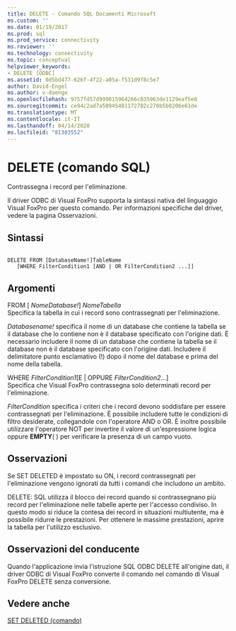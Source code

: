 ```yaml
---
title: DELETE - Comando SQL Documenti Microsoft
ms.custom: ''
ms.date: 01/19/2017
ms.prod: sql
ms.prod_service: connectivity
ms.reviewer: ''
ms.technology: connectivity
ms.topic: conceptual
helpviewer_keywords:
- DELETE [ODBC]
ms.assetid: 0d5bd477-626f-4f22-a05a-f531d9f8c5e7
author: David-Engel
ms.author: v-daenge
ms.openlocfilehash: 9757fd57d999815964266c035963de1129eaf5e8
ms.sourcegitcommit: ce94c2ad7a50945481172782c270b5b0206e61de
ms.translationtype: MT
ms.contentlocale: it-IT
ms.lasthandoff: 04/14/2020
ms.locfileid: "81303552"
---
```

# <a name="delete---sql-command"></a>DELETE (comando SQL)
Contrassegna i record per l'eliminazione.  
  
 Il driver ODBC di Visual FoxPro supporta la sintassi nativa del linguaggio Visual FoxPro per questo comando. Per informazioni specifiche del driver, vedere la pagina Osservazioni.  
  
## <a name="syntax"></a>Sintassi  
  
```  
  
DELETE FROM [DatabaseName!]TableName  
   [WHERE FilterCondition1 [AND | OR FilterCondition2 ...]]  
```  
  
## <a name="arguments"></a>Argomenti  
 FROM [ *NomeDatabase!*] *NomeTabella*  
 Specifica la tabella in cui i record sono contrassegnati per l'eliminazione.  
  
 *Databasename!* specifica il nome di un database che contiene la tabella se il database che lo contiene non è il database specificato con l'origine dati. È necessario includere il nome di un database che contiene la tabella se il database non è il database specificato con l'origine dati. Includere il delimitatore punto esclamativo (!) dopo il nome del database e prima del nome della tabella.  
  
 WHERE *FilterCondition1*[E &#124; OPPURE *FilterCondition2*...]  
 Specifica che Visual FoxPro contrassegna solo determinati record per l'eliminazione.  
  
 *FilterCondition* specifica i criteri che i record devono soddisfare per essere contrassegnati per l'eliminazione. È possibile includere tutte le condizioni di filtro desiderate, collegandole con l'operatore AND o OR. È inoltre possibile utilizzare l'operatore NOT per invertire il valore di un'espressione logica oppure **EMPTY**( ) per verificare la presenza di un campo vuoto.  
  
## <a name="remarks"></a>Osservazioni  
 Se SET DELETED è impostato su ON, i record contrassegnati per l'eliminazione vengono ignorati da tutti i comandi che includono un ambito.  
  
 DELETE: SQL utilizza il blocco dei record quando si contrassegnano più record per l'eliminazione nelle tabelle aperte per l'accesso condiviso. In questo modo si riduce la contesa dei record in situazioni multiutente, ma è possibile ridurre le prestazioni. Per ottenere le massime prestazioni, aprire la tabella per l'utilizzo esclusivo.  
  
## <a name="driver-remarks"></a>Osservazioni del conducente  
 Quando l'applicazione invia l'istruzione SQL ODBC DELETE all'origine dati, il driver ODBC di Visual FoxPro converte il comando nel comando di Visual FoxPro DELETE senza conversione.  
  
## <a name="see-also"></a>Vedere anche  
 [SET DELETED (comando)](../../odbc/microsoft/set-deleted-command.md)
